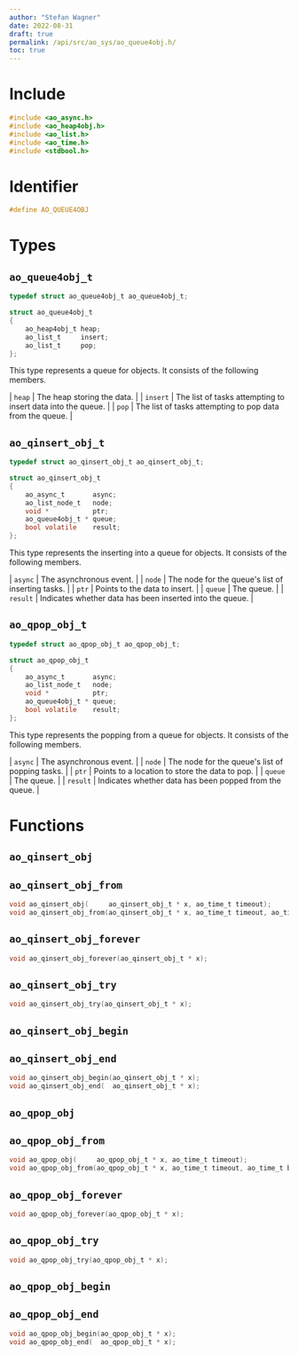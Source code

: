 ```yaml
---
author: "Stefan Wagner"
date: 2022-08-31
draft: true
permalink: /api/src/ao_sys/ao_queue4obj.h/
toc: true
---
```


# Include

```c
#include <ao_async.h>
#include <ao_heap4obj.h>
#include <ao_list.h>
#include <ao_time.h>
#include <stdbool.h>
```

# Identifier

```c
#define AO_QUEUE4OBJ
```

# Types

## `ao_queue4obj_t`

```c
typedef struct ao_queue4obj_t ao_queue4obj_t;
```

```c
struct ao_queue4obj_t
{
    ao_heap4obj_t heap;
    ao_list_t     insert;
    ao_list_t     pop;
};
```

This type represents a queue for objects. It consists of the following members.

| `heap` | The heap storing the data. |
| `insert` | The list of tasks attempting to insert data into the queue. |
| `pop` | The list of tasks attempting to pop data from the queue. |

## `ao_qinsert_obj_t`

```c
typedef struct ao_qinsert_obj_t ao_qinsert_obj_t;
```

```c
struct ao_qinsert_obj_t
{
    ao_async_t       async;
    ao_list_node_t   node;
    void *           ptr;
    ao_queue4obj_t * queue;
    bool volatile    result;
};
```

This type represents the inserting into a queue for objects. It consists of the following members.

| `async` | The asynchronous event. |
| `node` | The node for the queue's list of inserting tasks. |
| `ptr` | Points to the data to insert. |
| `queue` | The queue. |
| `result` | Indicates whether data has been inserted into the queue. |

## `ao_qpop_obj_t`

```c
typedef struct ao_qpop_obj_t ao_qpop_obj_t;
```

```c
struct ao_qpop_obj_t
{
    ao_async_t       async;
    ao_list_node_t   node;
    void *           ptr;
    ao_queue4obj_t * queue;
    bool volatile    result;
};
```

This type represents the popping from a queue for objects. It consists of the following members.

| `async` | The asynchronous event. |
| `node` | The node for the queue's list of popping tasks. |
| `ptr` | Points to a location to store the data to pop. |
| `queue` | The queue. |
| `result` | Indicates whether data has been popped from the queue. |

# Functions

## `ao_qinsert_obj`
## `ao_qinsert_obj_from`

```c
void ao_qinsert_obj(     ao_qinsert_obj_t * x, ao_time_t timeout);
void ao_qinsert_obj_from(ao_qinsert_obj_t * x, ao_time_t timeout, ao_time_t beginning);
```

## `ao_qinsert_obj_forever`

```c
void ao_qinsert_obj_forever(ao_qinsert_obj_t * x);
```

## `ao_qinsert_obj_try`

```c
void ao_qinsert_obj_try(ao_qinsert_obj_t * x);
```

## `ao_qinsert_obj_begin`
## `ao_qinsert_obj_end`

```c
void ao_qinsert_obj_begin(ao_qinsert_obj_t * x);
void ao_qinsert_obj_end(  ao_qinsert_obj_t * x);
```

## `ao_qpop_obj`
## `ao_qpop_obj_from`

```c
void ao_qpop_obj(     ao_qpop_obj_t * x, ao_time_t timeout);
void ao_qpop_obj_from(ao_qpop_obj_t * x, ao_time_t timeout, ao_time_t beginning);
```

## `ao_qpop_obj_forever`

```c
void ao_qpop_obj_forever(ao_qpop_obj_t * x);
```

## `ao_qpop_obj_try`

```c
void ao_qpop_obj_try(ao_qpop_obj_t * x);
```

## `ao_qpop_obj_begin`
## `ao_qpop_obj_end`

```c
void ao_qpop_obj_begin(ao_qpop_obj_t * x);
void ao_qpop_obj_end(  ao_qpop_obj_t * x);
```
